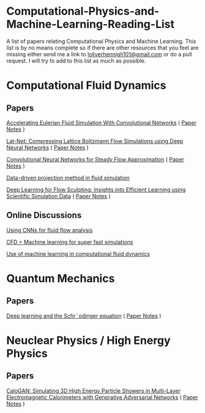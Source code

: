 # Computational-Physics-and-Machine-Learning-Reading-List

A list of papers relating Computational Physics and Machine Learning. This list is by no means complete so if there are other resources that you feel are missing either send me a link to loliverhennigh101@gmail.com or do a pull request. I will try to add to this list as much as possible.

# Computational Fluid Dynamics

## Papers

[Accelerating Eulerian Fluid Simulation With Convolutional Networks](https://arxiv.org/pdf/1607.03597.pdf) ( [Paper Notes](notes/Accelerating-Eulerian-Fluid-Simulation-With-Convolutional-Networks.md) )

[Lat-Net: Compressing Lattice Boltzmann Flow Simulations using Deep Neural Networks](https://arxiv.org/pdf/1705.09036.pdf) ( [Paper Notes](notes/Lat-Net:-Compressing-Lattice-Boltzmann-Flow-Simulations-using-Deep-Neural-Networks.md) )


[Convolutional Neural Networks for Steady Flow Approximation](https://autodeskresearch.com/publications/convolutional-neural-networks-steady-flow-approximation) ( [Paper Notes](notes/Convolutional-Neural-Networks-for-Steady-Flow-Approximation.md) )

[Data-driven projection method in fluid simulation](http://onlinelibrary.wiley.com/doi/10.1002/cav.1695/full)

[Deep Learning for Flow Sculpting: Insights into Efficient Learning using Scientific Simulation Data](https://www.nature.com/articles/srep46368) ( [Paper Notes](notes/Deep-Learning-for-Flow-Sculpting:-Insights-into-Efficient-Learning-using-Scientific-Simulation-Data.md) )


## Online Discussions

[Using CNNs for fluid flow analysis](https://www.reddit.com/r/MachineLearning/comments/5d70it/discussion_using_cnns_for_fluid_flow_analysis/?st=j6ibnq5r&sh=bf9e9f73)

[CFD + Machine learning for super fast simulations](https://www.reddit.com/r/CFD/comments/5n91uz/cfd_machine_learning_for_super_fast_simulations/?st=j6iayhgh&sh=da62f296)

[Use of machine learning in computational fluid dynamics](https://scicomp.stackexchange.com/questions/20644/use-of-machine-learning-in-computational-fluid-dynamics)

# Quantum Mechanics

## Papers

[Deep learning and the Schr¨odinger equation](https://arxiv.org/pdf/1703.01361.pdf) ( [Paper Notes](notes/Deep-learning-and-the-Schrodinger-equation.md) )

# Neuclear Physics /  High Energy Physics

## Papers

[CaloGAN: Simulating 3D High Energy Particle Showers in Multi-Layer Electromagnetic Calorimeters with Generative Adversarial Networks](https://arxiv.org/abs/1705.02355) ( [Paper Notes](notes/CaloGAN:-Simulating-3D-High-Energy-Particle-Showers-in-Multi-Layer-Electromagnetic-Calorimeters-with-Generative-Adversarial-Networks.md) )


